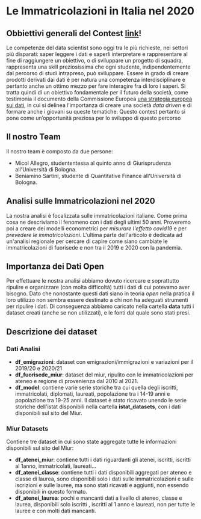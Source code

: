 # Le Immatricolazioni in Italia nel 2020

## Obbiettivi generali del Contest [link](https://beniamino98.github.io/le-immatricolazioni-nelle-universita-italiane/index.html)!  

Le competenze del data scientist sono oggi tra le più richieste, nei settori più disparati: saper leggere i dati e saperli interpretare e rappresentare al fine di raggiungere un obiettivo, o di sviluppare un progetto di squadra, rappresenta una skill preziosissima che ogni studente, indipendentemente dal percorso di studi intrapreso, può sviluppare.
Essere in grado di creare prodotti derivati dai dati è per natura una competenza interdisciplinare e pertanto anche un ottimo mezzo per fare interagire fra di loro i saperi.
Si tratta quindi di un obiettivo fondamentale per il futuro della società, come testimonia il documento della Commissione Europea [una strategia europea sui dati](https://eur-lex.europa.eu/legal-content/IT/TXT/HTML/?uri=CELEX:52020DC0066&from=IT), in cui si delinea l’importanza di creare una società *data driven* e di formare anche i giovani su queste tematiche.
Questo contest pertanto si pone come un’opportunità preziosa per lo sviluppo di questo percorso


## Il nostro Team 

Il nostro team è composto da due persone:

- Micol Allegro, studententessa al quinto anno di Giurisprudenza all'Università di Bologna. 
- Beniamino Sartini, studente di Quantitative Finance all'Università di Bologna.


## Analisi sulle Immatricolazioni nel 2020 

La nostra analisi è focalizzata sulle immatricolazioni italiane. Come prima cosa ne descriviamo il fenomeno con i dati degli ultimi 50 anni. 
Proveremo poi a creare dei modelli econometrici per *misurare l'effetto covid19* e per *prevedere le immatricolazioni*. L'ultima parte dell'articolo è dedicata ad un'analisi regionale per cercare di capire come siano cambiate le immatricolazioni di fuorisede e non tra il 2019 e 2020 con la pandemia. 


## Importanza dei Dati Open 

Per effettuare le nostra analisi abbiamo dovuto ricercare e soprattutto ripulire e organizzare (con molta difficoltà) tutti i dati di cui potevamo
aver bisogno. Dato che nonostante questi dati siano in teoria *open* nella pratica il loro utilizzo non sembra essere destinato a chi non ha adeguati strumenti per ripulire i dati. Di conseguenza abbiamo caricato nella cartella **data** tutti i dataset creati (anche se non utilizzati), e le fonti dal quale sono stati presi. 


## Descrizione dei dataset 

### Dati Analisi 

- **df_emigrazioni**: dataset con emigrazioni/immigrazioni e variazioni per il 2019/20 e 2020/21
- **df_fuorisede_miur**: dataset del miur, ripulito con le immatricolazioni per ateneo e regione di provenienza dal 2010 al 2021.
- **df_model**: contiene varie serie storiche tra cui quella degli iscritti, immatricolati, diplomati, laureati, popolazione tra i 14-19 anni e popolazione tra 19-25 anni. Il dataset è stato ricavato unendo le serie storiche dell'istat disponibili nella cartella **istat_datasets**, con i dati disponibili sul sito del Miur. 

### Miur Datasets
Contiene tre dataset in cui sono state aggregate tutte le informazioni disponibili sul sito del Miur: 

- **df_atenei_miur**: contiene tutti i dati riguardanti gli atenei, iscritti, iscritti al 1anno, immatricolati, laureati...
- **df_atenei_classe**: contiene tutti i dati disponibili aggregati per ateneo e classe di laurea, sono disponibili solo i dati sulle immatricolazioni e sulle iscrizioni e sulle lauree, ma sono stati ricavati e aggiunti, non essendo disponibili in questo formato.
- **df_atenei_laurea**: pochi e mancanti dati a livello di ateneo, classe e laurea, disponibili solo iscritti , iscritti al 1 anno e laureati, non per tutte le lauree e con molti dati mancanti. 


